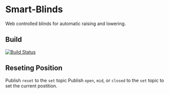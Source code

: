 # Smart-Blinds
Web controlled blinds for automatic raising and lowering.

## Build
[![Build Status](https://travis-ci.com/oschwartz10612/Smart-Blinds.svg?branch=master)](https://travis-ci.com/oschwartz10612/Smart-Blinds)

## Reseting Position 
Publish `reset` to the `set` topic
Publish `open`, `mid`, or `closed` to the `set` topic to set the current postition.
